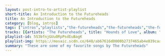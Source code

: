 ```yaml
---
layout: post-intro-to-artist-playlist
short-title: An Introduction to the Futureheads
title: An Introduction to the Futureheads
category: [blog, intros]
tags: ["intros","playlists","the-futureheads","the-futureheads","the-futureheads","the-futureheads","the-futureheads","the-futureheads","the-futureheads","the-futureheads","the-futureheads","the-futureheads","the-futureheads","the-futureheads","the-futureheads","the-futureheads","the-futureheads","the-futureheads","the-futureheads","the-futureheads","the-futureheads","the-futureheads","the-futureheads","the-futureheads","the-futureheads","the-futureheads","the-futureheads","the-futureheads","the-futureheads","the-futureheads","the-futureheads","the-futureheads","the-futureheads","the-futureheads","the-futureheads","the-futureheads","the-futureheads","the-futureheads","the-futureheads","the-futureheads","the-futureheads,-shy-child","the-futureheads"]
tracks: [{artists: "The Futureheads", title: "Hounds of Love", album: "The Futureheads"},{artists: "The Futureheads", title: "Skip to the End", album: "News and Tributes"},{artists: "The Futureheads", title: "The Chaos", album: "The Chaos"},{artists: "The Futureheads", title: "Headcase", album: "Powers"},{artists: "The Futureheads", title: "Struck Dumb", album: "The Chaos"},{artists: "The Futureheads", title: "Worry About It Later", album: "News and Tributes"},{artists: "The Futureheads", title: "Le Garage", album: "The Futureheads"},{artists: "The Futureheads", title: "Help Us Out", album: "News and Tributes"},{artists: "The Futureheads", title: "Jekyll", album: "Powers"},{artists: "The Futureheads", title: "Listen, Little Man!", album: "Powers"},{artists: "The Futureheads", title: "First Day", album: "The Futureheads"},{artists: "The Futureheads", title: "Cope", album: "News and Tributes"},{artists: "The Futureheads", title: "The Baron", album: "The Chaos"},{artists: "The Futureheads", title: "A to B", album: "The Futureheads"},{artists: "The Futureheads", title: "Mortals", album: "Powers"},{artists: "The Futureheads", title: "Robot", album: "The Futureheads"},{artists: "The Futureheads", title: "The Connector", album: "The Chaos"},{artists: "The Futureheads", title: "Animus", album: "Powers"},{artists: "The Futureheads", title: "Fallout", album: "News and Tributes"},{artists: "The Futureheads", title: "Heartbeat Song", album: "The Chaos"},{artists: "The Futureheads", title: "Meantime", album: "The Futureheads"},{artists: "The Futureheads", title: "Danger of the Water", album: "The Futureheads"},{artists: "The Futureheads", title: "This Is The Life", album: "The Chaos"},{artists: "The Futureheads", title: "Face", album: "News and Tributes"},{artists: "The Futureheads", title: "Stop The Noise", album: "The Chaos"},{artists: "The Futureheads", title: "Good Night Out", album: "Powers"},{artists: "The Futureheads", title: "The Beginning of the Twist", album: "This Is Not the World"},{artists: "The Futureheads", title: "Decent Days and Nights", album: "The Futureheads"},{artists: "The Futureheads", title: "7: 04", album: "Powers"},{artists: "The Futureheads", title: "Area", album: "News and Tributes"},{artists: "The Futureheads", title: "Idle Hands", album: "Powers"},{artists: "The Futureheads", title: "ALMS", album: "The Futureheads"},{artists: "The Futureheads", title: "News and Tributes", album: "News and Tributes"},{artists: "The Futureheads", title: "Across the Border", album: "Powers"},{artists: "The Futureheads", title: "Back to the Sea", album: "News and Tributes"},{artists: "The Futureheads", title: "Man Ray", album: "The Futureheads (new version)"},{artists: "The Futureheads", title: "Stranger in a New Town", album: "Powers"},{artists: "The Futureheads", title: "Electric Shock", album: "Powers"},{artists: "The Futureheads, Shy Child", title: "Decent Days & Nights - Shy Child Remix", album: "News and Tributes"},{artists: "The Futureheads", title: "Jupiter", album: "The Chaos"}]
playlist-id: 5S3bfnjGUu0RpPsdEuBagK
playlist-img: https://mosaic.scdn.co/640/ab67616d0000b2737465ab4e039caa25737b0ab6ab67616d0000b2738898371311ca97e7fe674afbab67616d0000b273db17fd8b356f389f199b27ecab67616d0000b273df2f9e052a60439d3f0bbd4f
summary: "These are some of my favorite songs by The Futureheads"
---
```


